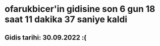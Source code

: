 # ofarukbicer'in gidisine son 6 gun 18 saat 11 dakika 37 saniye kaldi

## Gidis tarihi: 30.09.2022 :(